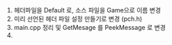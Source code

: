 1. 헤더파일을  Default 로, 소스 파일을 Game으로 이름 변경
2. 미리 선언된 헤더 파일 설정 만들기로 변경 (pch.h)
3. main.cpp 정리 및 GetMesage 를 PeekMessage 로 변경
4. 